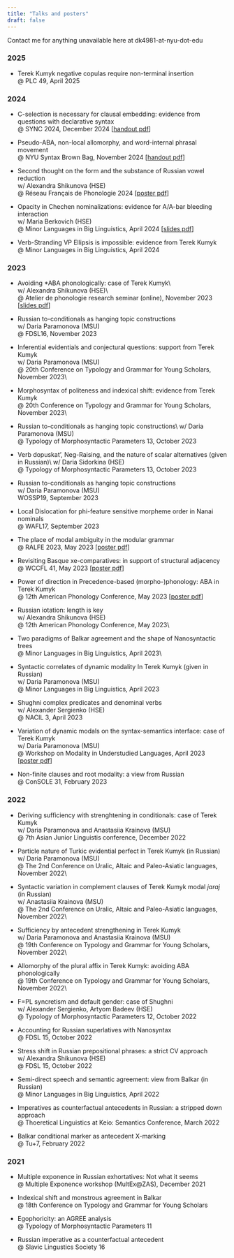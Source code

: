 ```yaml
---
title: "Talks and posters"
draft: false
---
```

Contact me for anything unavailable here at dk4981-at-nyu-dot-edu

### 2025

+ Terek Kumyk negative copulas require non-terminal insertion\
@ PLC 49, April 2025

### 2024

+ C-selection is necessary for clausal embedding: evidence from questions with declarative syntax\
@ SYNC 2024, December 2024 [[handout pdf](SYNC2024.pdf)]

+ Pseudo-ABA, non-local allomorphy, and word-internal phrasal movement\
@ NYU Syntax Brown Bag, November 2024  [[handout pdf](SBB2024.pdf)]

+ Second thought on the form and the substance of Russian vowel reduction\
w/ Alexandra Shikunova (HSE)\
@ Réseau Français de Phonologie 2024 [[poster pdf](RFP2024.pdf)] 

+ Opacity in Chechen nominalizations: evidence for A/A-bar bleeding interaction\
w/ Maria Berkovich (HSE)\
@ Minor Languages in Big Linguistics, April 2024 [[slides pdf](MyablChe.pdf)] 

+ Verb-Stranding VP Ellipsis is impossible: evidence from Terek Kumyk\
@ Minor Languages in Big Linguistics, April 2024 

### 2023

+ Avoiding *ABA phonologically: case of Terek Kumyk\  
w/ Alexandra Shikunova (HSE)\  
@ Atelier de phonologie research seminar (online), November 2023\
[[slides pdf](AtelierKumyk.pdf)] 

+ Russian to-conditionals as hanging topic constructions\
w/ Daria Paramonova (MSU)\
@ FDSL16, November 2023

+ Inferential evidentials and conjectural questions: support from Terek Kumyk\
w/ Daria Paramonova (MSU)\
@ 20th Conference on Typology and Grammar for Young Scholars, November 2023\

+ Morphosyntax of politeness and indexical shift: evidence from Terek Kumyk\
@ 20th Conference on Typology and Grammar for Young Scholars, November 2023\

+ Russian to-conditionals as hanging topic constructions\ 
w/ Daria Paramonova (MSU)\
@ Typology of Morphosyntactic Parameters 13, October 2023

+ Verb dopuskat’, Neg-Raising, and the nature of scalar alternatives (given in Russian)\ 
w/ Daria Sidorkina (HSE)\
@ Typology of Morphosyntactic Parameters 13, October 2023

+ Russian to-conditionals as hanging topic constructions\
w/ Daria Paramonova (MSU)\
WOSSP19, September 2023

+ Local Dislocation for phi-feature sensitive morpheme order in Nanai nominals\
@ WAFL17, September 2023

+ The place of modal ambiguity in the modular grammar\
@ RALFE 2023, May 2023 [[poster pdf](Ralfe2023.pdf)] 

+ Revisiting Basque xe-comparatives: in support of structural adjacency\
@ WCCFL 41, May 2023 [[poster pdf](wccfl41.pdf)]

+ Power of direction in Precedence-based (morpho-)phonology: ABA in Terek Kumyk\
@ 12th American Phonology Conference, May 2023 [[poster pdf](Naphcxii.pdf)] 

+ Russian iotation: length is key\
w/ Alexandra Shikunova (HSE)\
@ 12th American Phonology Conference, May 2023\

+ Two paradigms of Balkar agreement and the shape of Nanosyntactic trees\
@ Minor Languages in Big Linguistics, April 2023\

+ Syntactic correlates of dynamic modality In Terek Kumyk (given in Russian)\
w/ Daria Paramonova (MSU)\
@ Minor Languages in Big Linguistics, April 2023

+ Shughni complex predicates and denominal verbs\
w/ Alexander Sergienko (HSE)\
@ NACIL 3, April 2023

+ Variation of dynamic modals on the syntax-semantics interface: case of Terek Kumyk\
w/ Daria Paramonova (MSU)\
@ Workshop on Modality in Understudied Languages, April 2023 [[poster pdf](Wmul2023.pdf)] 

+ Non-finite clauses and root modality: a view from Russian\
@ ConSOLE 31, February 2023

### 2022

+ Deriving sufficiency with strenghtening in conditionals: case of Terek Kumyk\
w/ Daria Paramonova and Anastasiia Krainova (MSU)\
@ 7th Asian Junior Linguistis conference, December 2022

+ Particle nature of Turkic evidential perfect in Terek Kumyk (in Russian)\
w/ Daria Paramonova (MSU)\
@ The 2nd Conference on Uralic, Altaic and Paleo-Asiatic languages, November 2022\

+ Syntactic variation in complement clauses of Terek Kumyk modal _jaraj_ (in Russian)\
w/ Anastasiia Krainova (MSU)\
@ The 2nd Conference on Uralic, Altaic and Paleo-Asiatic languages, November 2022\

+ Sufficiency by antecedent strengthening in Terek Kumyk\
w/ Daria Paramonova and Anastasiia Krainova (MSU)\
@ 19th Conference on Typology and Grammar for Young Scholars, November 2022\

+ Allomorphy of the plural affix in Terek Kumyk: avoiding ABA phonologically\
@ 19th Conference on Typology and Grammar for Young Scholars, November 2022\

+ F=PL syncretism and default gender: case of Shughni\
w/ Alexander Sergienko, Artyom Badeev (HSE)\
@ Typology of Morphosyntactic Parameters 12, October 2022

+ Accounting for Russian superlatives with Nanosyntax\
@ FDSL 15, October 2022

+ Stress shift in Russian prepositional phrases: a strict CV approach\
w/ Alexandra Shikunova (HSE)\
@ FDSL 15, October 2022

+ Semi-direct speech and semantic agreement: view from Balkar (in Russian)\
@ Minor Languages in Big Linguistics, April 2022

+ Imperatives as counterfactual antecedents in Russian: a stripped down approach\
@ Thoeretical Linguistics at Keio: Semantics Conference, March 2022

+ Balkar conditional marker as antecedent X-marking\
@ Tu+7, February 2022

### 2021

+ Multiple exponence in Russian exhortatives: Not what it seems\
@ Multiple Exponence workshop (MultEx@ZAS), December 2021

+ Indexical shift and monstrous agreement in Balkar\
@ 18th Conference on Typology and Grammar for Young Scholars

+ Egophoricity: an AGREE analysis\
@ Typology of Morphosyntactic Parameters 11

+ Russian imperative as a counterfactual antecedent\
@ Slavic Lingustics Society 16

